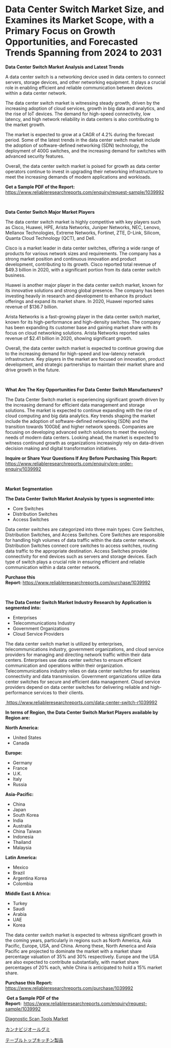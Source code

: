 <p><h1>Data Center Switch Market Size, and Examines its Market Scope, with a Primary Focus on Growth Opportunities, and Forecasted Trends Spanning from 2024 to 2031</h1></p><p><strong>Data Center Switch Market Analysis and Latest Trends</strong></p>
<p><p>A data center switch is a networking device used in data centers to connect servers, storage devices, and other networking equipment. It plays a crucial role in enabling efficient and reliable communication between devices within a data center network.</p><p>The data center switch market is witnessing steady growth, driven by the increasing adoption of cloud services, growth in big data and analytics, and the rise of IoT devices. The demand for high-speed connectivity, low latency, and high network reliability in data centers is also contributing to the market growth.</p><p>The market is expected to grow at a CAGR of 4.2% during the forecast period. Some of the latest trends in the data center switch market include the adoption of software-defined networking (SDN) technology, the deployment of 400G switches, and the increasing demand for switches with advanced security features.</p><p>Overall, the data center switch market is poised for growth as data center operators continue to invest in upgrading their networking infrastructure to meet the increasing demands of modern applications and workloads.</p></p>
<p><strong>Get a Sample PDF of the Report:&nbsp;</strong> <a href="https://www.reliableresearchreports.com/enquiry/request-sample/1039992">https://www.reliableresearchreports.com/enquiry/request-sample/1039992</a></p>
<p>&nbsp;</p>
<p><strong>Data Center Switch Major Market Players</strong></p>
<p><p>The data center switch market is highly competitive with key players such as Cisco, Huawei, HPE, Arista Networks, Juniper Networks, NEC, Lenovo, Mellanox Technologies, Extreme Networks, Fortinet, ZTE, D-Link, Silicom, Quanta Cloud Technology (QCT), and Dell. </p><p>Cisco is a market leader in data center switches, offering a wide range of products for various network sizes and requirements. The company has a strong market position and continuous innovation and product development, contributing to its growth. Cisco reported total revenue of $49.3 billion in 2020, with a significant portion from its data center switch business.</p><p>Huawei is another major player in the data center switch market, known for its innovative solutions and strong global presence. The company has been investing heavily in research and development to enhance its product offerings and expand its market share. In 2020, Huawei reported sales revenue of $136.7 billion.</p><p>Arista Networks is a fast-growing player in the data center switch market, known for its high-performance and high-density switches. The company has been expanding its customer base and gaining market share with its focus on cloud networking solutions. Arista Networks reported sales revenue of $2.41 billion in 2020, showing significant growth.</p><p>Overall, the data center switch market is expected to continue growing due to the increasing demand for high-speed and low-latency network infrastructure. Key players in the market are focused on innovation, product development, and strategic partnerships to maintain their market share and drive growth in the future.</p></p>
<p>&nbsp;</p>
<p><strong>What Are The Key Opportunities For Data Center Switch Manufacturers?</strong></p>
<p><p>The Data Center Switch market is experiencing significant growth driven by the increasing demand for efficient data management and storage solutions. The market is expected to continue expanding with the rise of cloud computing and big data analytics. Key trends shaping the market include the adoption of software-defined networking (SDN) and the transition towards 100GbE and higher network speeds. Companies are focusing on developing advanced switch solutions to meet the evolving needs of modern data centers. Looking ahead, the market is expected to witness continued growth as organizations increasingly rely on data-driven decision making and digital transformation initiatives.</p></p>
<p><strong>Inquire or Share Your Questions If Any Before Purchasing This Report:</strong> <a href="https://www.reliableresearchreports.com/enquiry/pre-order-enquiry/1039992">https://www.reliableresearchreports.com/enquiry/pre-order-enquiry/1039992</a></p>
<p>&nbsp;</p>
<p><strong>Market Segmentation</strong></p>
<p><strong>The Data Center Switch Market Analysis by types is segmented into:</strong></p>
<p><ul><li>Core Switches</li><li>Distribution Switches</li><li>Access Switches</li></ul></p>
<p><p>Data center switches are categorized into three main types: Core Switches, Distribution Switches, and Access Switches. Core Switches are responsible for handling high volumes of data traffic within the data center network. Distribution Switches connect core switches to access switches, routing data traffic to the appropriate destination. Access Switches provide connectivity for end devices such as servers and storage devices. Each type of switch plays a crucial role in ensuring efficient and reliable communication within a data center network.</p></p>
<p><strong>Purchase this Report:&nbsp;</strong><a href="https://www.reliableresearchreports.com/purchase/1039992">https://www.reliableresearchreports.com/purchase/1039992</a></p>
<p>&nbsp;</p>
<p><strong>The Data Center Switch Market Industry Research by Application is segmented into:</strong></p>
<p><ul><li>Enterprises</li><li>Telecommunications Industry</li><li>Government Organizations</li><li>Cloud Service Providers</li></ul></p>
<p><p>The data center switch market is utilized by enterprises, telecommunications industry, government organizations, and cloud service providers for managing and directing network traffic within their data centers. Enterprises use data center switches to ensure efficient communication and operations within their organization. Telecommunications industry relies on data center switches for seamless connectivity and data transmission. Government organizations utilize data center switches for secure and efficient data management. Cloud service providers depend on data center switches for delivering reliable and high-performance services to their clients.</p></p>
<p><a href="https://www.reliableresearchreports.com/data-center-switch-r1039992">&nbsp;https://www.reliableresearchreports.com/data-center-switch-r1039992</a></p>
<p><strong>In terms of Region, the Data Center Switch Market Players available by Region are:</strong></p>
<p>
    <p> <strong> North America: </strong>
        <ul>
            <li>United States</li>
            <li>Canada</li>
        </ul>
        </p> 
    <p> <strong> Europe: </strong>
        <ul>
            <li>Germany</li>
            <li>France</li>
            <li>U.K.</li>
            <li>Italy</li>
            <li>Russia</li>
        </ul>
        </p> 
    <p> <strong> Asia-Pacific: </strong>
        <ul>
            <li>China</li>
            <li>Japan</li>
            <li>South Korea</li>
            <li>India</li>
            <li>Australia</li>
            <li>China Taiwan</li>
            <li>Indonesia</li>
            <li>Thailand</li>
            <li>Malaysia</li>
        </ul>
        </p> 
    <p> <strong> Latin America: </strong>
        <ul>
            <li>Mexico</li>
            <li>Brazil</li>
            <li>Argentina Korea</li>
            <li>Colombia</li>
        </ul>
        </p> 
    <p> <strong> Middle East & Africa: </strong>
        <ul>
            <li>Turkey</li>
            <li>Saudi</li>
            <li>Arabia</li>
            <li>UAE</li>
            <li>Korea</li>
        </ul>
    </p>
    </p>
<p><p>The data center switch market is expected to witness significant growth in the coming years, particularly in regions such as North America, Asia Pacific, Europe, USA, and China. Among these, North America and Asia Pacific are projected to dominate the market with a market share percentage valuation of 35% and 30% respectively. Europe and the USA are also expected to contribute substantially, with market share percentages of 20% each, while China is anticipated to hold a 15% market share.</p></p>
<p><strong>Purchase this Report: </strong><a href="https://www.reliableresearchreports.com/purchase/1039992">https://www.reliableresearchreports.com/purchase/1039992</a></p>
<p>&nbsp;<strong>Get a Sample PDF of the Report:&nbsp;&nbsp;</strong><a href="https://www.reliableresearchreports.com/enquiry/request-sample/1039992">https://www.reliableresearchreports.com/enquiry/request-sample/1039992</a></p>
<p><strong></strong></p>
<p><p><a href="https://github.com/BryceTownsendr/Market-Research-Report-List-4/blob/main/diagnostic-scan-tools-market.md">Diagnostic Scan Tools Market</a></p><p><a href="https://github.com/xnljig2898992/Market-Research-Report-List-1/blob/main/650626526499.md">カンナビジオールグミ</a></p><p><a href="https://github.com/adcxff01450218/Market-Research-Report-List-1/blob/main/808295826500.md">テーブルトップキッチン製品</a></p></p>